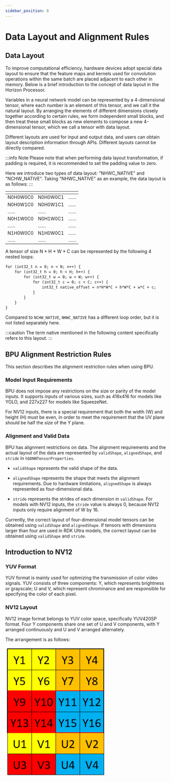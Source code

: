 ```yaml
---
sidebar_position: 8
---
```

# Data Layout and Alignment Rules


## Data Layout

To improve computational efficiency, hardware devices adopt special data layout to ensure that the feature maps and kernels used for convolution operations within the same batch are placed adjacent to each other in memory.
Below is a brief introduction to the concept of data layout in the Horizon Processor.

Variables in a neural network model can be represented by a 4-dimensional tensor, where each number is an element of this tensor, and we call it the natural layout.
By arranging the elements of different dimensions closely together according to certain rules, we form independent small blocks, and then treat these small blocks as new elements to compose a new 4-dimensional tensor, which we call a tensor with data layout.

Different layouts are used for input and output data, and users can obtain layout description information through APIs. Different layouts cannot be directly compared.

:::info Note
Please note that when performing data layout transformation, if padding is required, it is recommended to set the padding value to zero.

Here we introduce two types of data layout: "NHWC_NATIVE" and "NCHW_NATIVE". Taking "NHWC_NATIVE" as an example, the data layout is as follows:
:::


  | <!-- -->    | <!-- -->    |<!-- --> |
  |-----------|----------------|-----|
  | N0H0W0C0    | N0H0W0C1    | ……    |
  | N0H0W1C0    | N0H0W1C1    | ……    |
  | ……          | ……          | ……    |
  | N0H1W0C0    | N0H1W0C1    | ……    |
  | ……          | ……          | ……    |
  | N1H0W0C0    | N1H0W0C1    | ……    |
  | ……          | ……          | ……    |

A tensor of size N * H * W * C can be represented by the following 4 nested loops:



    for (int32_t n = 0; n < N; n++) {
        for (int32_t h = 0; h < H; h++) {
            for (int32_t w = 0; w < W; w++) {
                for (int32_t c = 0; c < C; c++) {
                    int32_t native_offset = n*H*W*C + h*W*C + w*C + c;
                }
            }
        }
    }

Compared to `NCHW_NATIVE`, `NHWC_NATIVE` has a different loop order, but it is not listed separately here.

:::caution
The term native mentioned in the following content specifically refers to this layout.
:::

## BPU Alignment Restriction Rules

This section describes the alignment restriction rules when using BPU.

### Model Input Requirements

BPU does not impose any restrictions on the size or parity of the model inputs. It supports inputs of various sizes, such as 416x416 for models like YOLO, and 227x227 for models like SqueezeNet. 

For NV12 inputs, there is a special requirement that both the width (W) and height (H) must be even, in order to meet the requirement that the UV plane should be half the size of the Y plane.

### Alignment and Valid Data

BPU has alignment restrictions on data. The alignment requirements and the actual layout of the data are represented by ``validShape``, ``alignedShape``, and ``stride`` in ``hbDNNTensorProperties``.

- ``validShape`` represents the valid shape of the data.

- ``alignedShape`` represents the shape that meets the alignment requirements. Due to hardware limitations, ``alignedShape`` is always represented as four-dimensional data.

- ``stride`` represents the strides of each dimension in ``validShape``. For models with NV12 inputs, the ``stride`` value is always 0, because NV12 inputs only require alignment of W by 16.

Currently, the correct layout of four-dimensional model tensors can be obtained using ``validShape`` and ``alignedShape``. If tensors with dimensions larger than four are used in RDK Ultra models, the correct layout can be obtained using ``validShape`` and ``stride``.

## Introduction to NV12

### YUV Format

YUV format is mainly used for optimizing the transmission of color video signals. YUV consists of three components: Y, which represents brightness or grayscale; U and V, which represent chrominance and are responsible for specifying the color of each pixel.

### NV12 Layout

NV12 image format belongs to YUV color space, specifically YUV420SP format. Four Y components share one set of U and V components, with Y arranged continuously and U and V arranged alternately.

The arrangement is as follows:

![nv12_layout](./image/cdev_dnn_api/nv12_layout.png)